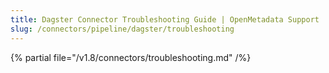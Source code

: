 ```yaml
---
title: Dagster Connector Troubleshooting Guide | OpenMetadata Support
slug: /connectors/pipeline/dagster/troubleshooting
---
```


{% partial file="/v1.8/connectors/troubleshooting.md" /%}
